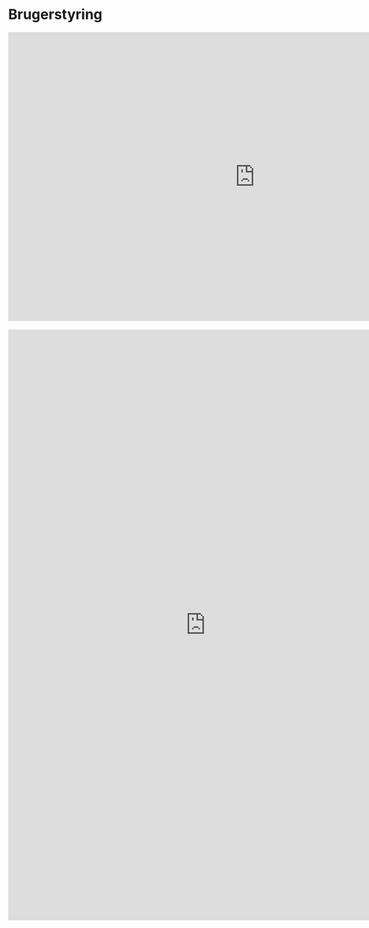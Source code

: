 # Brugerstyring

<center>
<iframe src="https://regionh-my.sharepoint.com/personal/stefan_sajin-henningsen_regionh_dk/_layouts/15/Doc.aspx?sourcedoc={643396fc-99fc-401a-ac2e-c6378e2a7317}}&amp;action=embedview&amp;wdAr=1.7777777&showNavigation=FALSE&wdStart=18&wdEnd=21" height="587" width="1000"  frameborder="0" seamless="TRUE" start="18" end="21"></iframe>
</center>
<br>


<!-- Embed iFrame. word-doc: Brugerstyring.docx" på OneDrive-->
<center>
<iframe src="https://regionh-my.sharepoint.com/personal/stefan_sajin-henningsen_regionh_dk/_layouts/15/Doc.aspx?sourcedoc={0e624a26-13b0-4f1c-8729-b16bf20cb610}&amp;action=embedview&amp;wdEmbedCode=0&amp;wdPrint=0&wdToolbar=FALSE" height="1200" width="800" frameborder="0" seamless="yes"></iframe>
</center>
<br>
